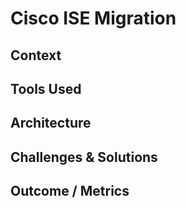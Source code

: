 # Cisco ISE Migration
## Context
## Tools Used
## Architecture
## Challenges & Solutions
## Outcome / Metrics